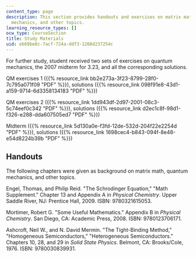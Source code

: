 ```yaml
---
content_type: page
description: This section provides handouts and exercises on matrix math, quantum
  mechanics, and other topics.
learning_resource_types: []
ocw_type: CourseSection
title: Study Materials
uid: eb69be8c-7acf-724a-ddf3-1260d237254c
---
```


For further study, student received two sets of exercises on quantum mechanics, the 2007 midterm for 3.23, and all the corresponding solutions.

QM exercises 1 ({{% resource_link bb2e273a-3f23-8799-28f0-7c795a071f09 "PDF" %}}), solutions ({{% resource_link 098f91e8-43d1-a159-9714-6d3358134183 "PDF" %}})

QM exercises 2 ({{% resource_link 1dd943df-2d97-2001-08c3-5c74eef0c342 "PDF" %}}), solutions ({{% resource_link d2ec1c8f-98d1-f326-e288-dda607505ed7 "PDF" %}})

Midterm ({{% resource_link 5d130a0e-f3fd-12de-532d-204f22e2254d "PDF" %}}), solutions ({{% resource_link 1698cec4-b843-094f-8e48-e54d8224b39b "PDF" %}})

Handouts
--------

The following chapters were given as background on matrix math, quantum mechanics, and other topics.

Engel, Thomas, and Philip Reid. "The Schrodinger Equation," "Math Supplement." Chapter 13 and Appendix A in _Physical Chemistry_. Upper Saddle River, NJ: Prentice Hall, 2009. ISBN: 9780321615053.

Mortimer, Robert G. "Some Useful Mathematics." Appendix B in _Physical Chemistry_. San Diego, CA: Academic Press, 2008. ISBN: 9780123706171.

Ashcroft, Neil W., and N. David Mermin. "The Tight-Binding Method," "Homogeneous Semiconductors," "Heterogeneous Semiconductors." Chapters 10, 28, and 29 in _Solid State Physics_. Belmont, CA: Brooks/Cole, 1976. ISBN: 9780030839931.
